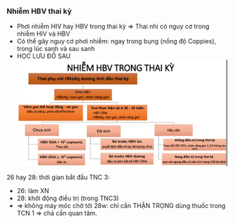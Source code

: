 ### Nhiễm HBV thai kỳ
- Phơi nhiễm HIV hay HBV trong thai kỳ => Thai nhi có nguy cơ trong nhiễm HIV và HBV
- Có thể gây nguy cơ phơi nhiễm: ngay trong bụng (nồng độ Coppies), trong lúc sanh và sau sanh
- HỌC LƯU ĐỒ SAU
![Nhiem HBV thai ki-1687335264814.jpeg](../../../200%20Files/image/image/Nhiem%20HBV%20thai%20ki-1687335264814.jpeg)

26 hay 28: thời gian bắt đầu TNC 3: 
- 26: làm XN
- 28: khởi động điều trị (trong TNC3)
- => không máy móc chờ tới 28w: chỉ cần THẬN TRỌNG dùng thuốc trong TCN 1 => chả cần quan tâm.